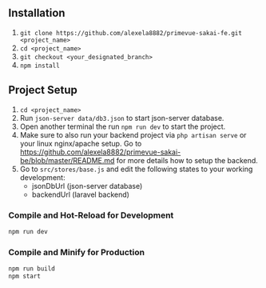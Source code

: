 ## Installation

1. `git clone https://github.com/alexela8882/primevue-sakai-fe.git <project_name>`
2. `cd <project_name>`
3. `git checkout <your_designated_branch>`
4. `npm install`

## Project Setup
1. `cd <project_name>`
2. Run `json-server data/db3.json` to start json-server database.
3. Open another terminal the run `npm run dev` to start the project.
4. Make sure to also run your backend project via `php artisan serve` or your linux nginx/apache setup. Go to https://github.com/alexela8882/primevue-sakai-be/blob/master/README.md for more details how to setup the backend.
5. Go to `src/stores/base.js` and edit the following states to your working development:
    - jsonDbUrl (json-server database)
    - backendUrl (laravel backend)

### Compile and Hot-Reload for Development

```sh
npm run dev
```

### Compile and Minify for Production

```sh
npm run build
npm start
```